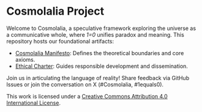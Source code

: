 # Cosmolalia Project
Welcome to Cosmolalia, a speculative framework exploring the universe as a communicative whole, where *1=0* unifies paradox and meaning. This repository hosts our foundational artifacts:

- [Cosmolalia Manifesto](/docs/Manifesto.md): Defines the theoretical boundaries and core axioms.
- [Ethical Charter](/docs/EthicalCharter.md): Guides responsible development and dissemination.

Join us in articulating the language of reality! Share feedback via GitHub Issues or join the conversation on X (#Cosmolalia, #1equals0).

This work is licensed under a [Creative Commons Attribution 4.0 International License](http://creativecommons.org/licenses/by/4.0/).
